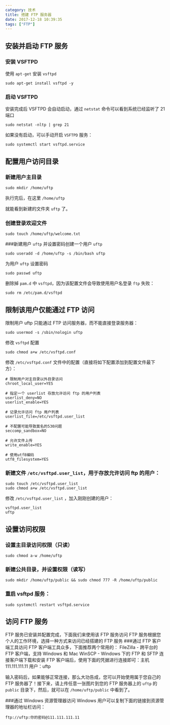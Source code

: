 ```yaml
---
category: 技术
title: 搭建 FTP 服务器
date: 2017-12-18 10:39:35
tags: ["FTP"]
---
```


## 安装并启动 FTP 服务

### 安装 VSFTPD

使用 `apt-get` 安装 `vsftpd`

```shell
sudo apt-get install vsftpd -y
```

### 启动 VSFTPD

安装完成后 VSFTPD 会自动启动，通过 `netstat` 命令可以看到系统已经监听了 21 端口

```shell
sudo netstat -nltp | grep 21
```

<!-- more -->

如果没有启动，可以手动开启 `VSFTPD` 服务：

```shell
sudo systemctl start vsftpd.service
```

## 配置用户访问目录

### 新建用户主目录

```shell
sudo mkdir /home/uftp
```

执行完后，在这里 `/home/uftp`

就能看到新建的文件夹 `uftp` 了。

### 创建登录欢迎文件

```shell
sudo touch /home/uftp/welcome.txt
```

###新建用户 `uftp` 并设置密码创建一个用户 `uftp`

```shell
sudo useradd -d /home/uftp -s /bin/bash uftp
```

为用户 `uftp` 设置密码

```shell
sudo passwd uftp
```

删除掉 `pam.d` 中 `vsftpd`，因为该配置文件会导致使用用户名登录 `ftp` 失败：

```shell
sudo rm /etc/pam.d/vsftpd
```

## 限制该用户仅能通过 FTP 访问

限制用户 uftp 只能通过 FTP 访问服务器，而不能直接登录服务器：

```shell
sudo usermod -s /sbin/nologin uftp
```

修改 `vsftpd` 配置

```shell
sudo chmod a+w /etc/vsftpd.conf
```

修改 `/etc/vsftpd.conf` 文件中的配置（直接将如下配置添加到配置文件最下方）：

```
# 限制用户对主目录以外目录访问
chroot_local_user=YES

# 指定一个 userlist 存放允许访问 ftp 的用户列表
userlist_deny=NO
userlist_enable=YES

# 记录允许访问 ftp 用户列表
userlist_file=/etc/vsftpd.user_list

# 不配置可能导致莫名的530问题
seccomp_sandbox=NO

# 允许文件上传
write_enable=YES

# 使用utf8编码
utf8_filesystem=YES
```

### 新建文件 `/etc/vsftpd.user_list`，用于存放允许访问 ftp 的用户：

```shell
sudo touch /etc/vsftpd.user_list
sudo chmod a+w /etc/vsftpd.user_list
```

修改 `/etc/vsftpd.user_list` ，加入刚刚创建的用户：

```shell
vsftpd.user_list
uftp
```

## 设置访问权限

### 设置主目录访问权限（只读）

```shell
sudo chmod a-w /home/uftp
```

### 新建公共目录，并设置权限（读写）

```shell
sudo mkdir /home/uftp/public && sudo chmod 777 -R /home/uftp/public
```

### 重启 vsftpd 服务：

```shell
sudo systemctl restart vsftpd.service
```

## 访问 FTP 服务

FTP 服务已安装并配置完成，下面我们来使用该 FTP 服务访问 FTP 服务根据您个人的工作环境，选择一种方式来访问已经搭建的 FTP 服务 ###通过 FTP 客户端工具访问
FTP 客户端工具众多，下面推荐两个常用的：
FileZilla - 跨平台的 FTP 客户端，支持 Windows 和 Mac
WinSCP - Windows 下的 FTP 和 SFTP 连接客户端下载和安装 FTP 客户端后，使用下面的凭据进行连接即可：主机 111.111.111.11
用户：uftp

输入密码后，如果能够正常连接，那么大功告成，您可以开始使用属于您自己的 FTP 服务器了！接下来，请上传任意一张图片到您的 FTP 服务器上的 `uftp` 的 `public` 目录下，然后，就可以在 `/home/uftp/public` 中看到了。

###通过 Windows 资源管理器访问
Windows 用户可以复制下面的链接到资源管理器的地址栏访问：

```shell
ftp://uftp:你的密码@111.111.111.11
```
